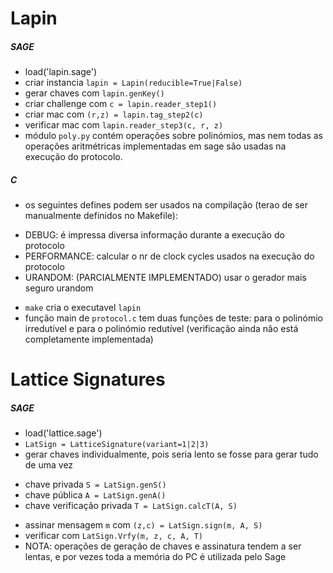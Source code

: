 Lapin
========

##### SAGE
* load('lapin.sage')
* criar instancia `lapin = Lapin(reducible=True|False)`
* gerar chaves com `lapin.genKey()`
* criar challenge com `c = lapin.reader_step1()`
* criar mac com `(r,z) = lapin.tag_step2(c)`
* verificar mac com `lapin.reader_step3(c, r, z)`
* módulo `poly.py` contém operações sobre polinómios, mas nem todas as operações aritmétricas implementadas em sage são usadas na execução do protocolo.

##### C
* os seguintes defines podem ser usados na compilação (terao de ser manualmente definidos no Makefile):
 - DEBUG: é impressa diversa informação durante a execução do protocolo
 - PERFORMANCE: calcular o nr de clock cycles usados na execução do protocolo
 - URANDOM: (PARCIALMENTE IMPLEMENTADO) usar o gerador mais seguro urandom
* `make` cria o executavel `lapin`
* função main de `protocol.c` tem duas funções de teste: para o polinómio irredutível e para o polinómio redutível (verificação ainda não está completamente implementada)

Lattice Signatures
========
##### SAGE
* load('lattice.sage')
* `LatSign = LatticeSignature(variant=1|2|3)`
* gerar chaves individualmente, pois seria lento se fosse para gerar tudo de uma vez
 - chave privada `S = LatSign.genS()`
 - chave pública `A = LatSign.genA()`
 - chave verificação privada `T = LatSign.calcT(A, S)`
* assinar mensagem `m` com `(z,c) = LatSign.sign(m, A, S)`
* verificar com `LatSign.Vrfy(m, z, c, A, T)`
* NOTA: operações de geração de chaves e assinatura tendem a ser lentas, e por vezes toda a memória do PC é utilizada pelo Sage

